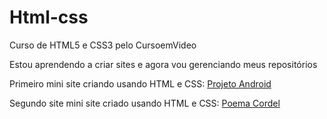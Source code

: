 # Html-css
 Curso de HTML5 e CSS3 pelo CursoemVideo

Estou aprendendo a criar sites e agora vou gerenciando meus repositórios 

Primeiro mini site criando usando HTML e CSS: <a href="https://felipe1925.github.io/projeto-android/" target="_blank">Projeto Android</a>

Segundo site mini site criado usando HTML e CSS: <a href="https://felipe1925.github.io/projeto-cordel/" target="_blank" >Poema Cordel</a>